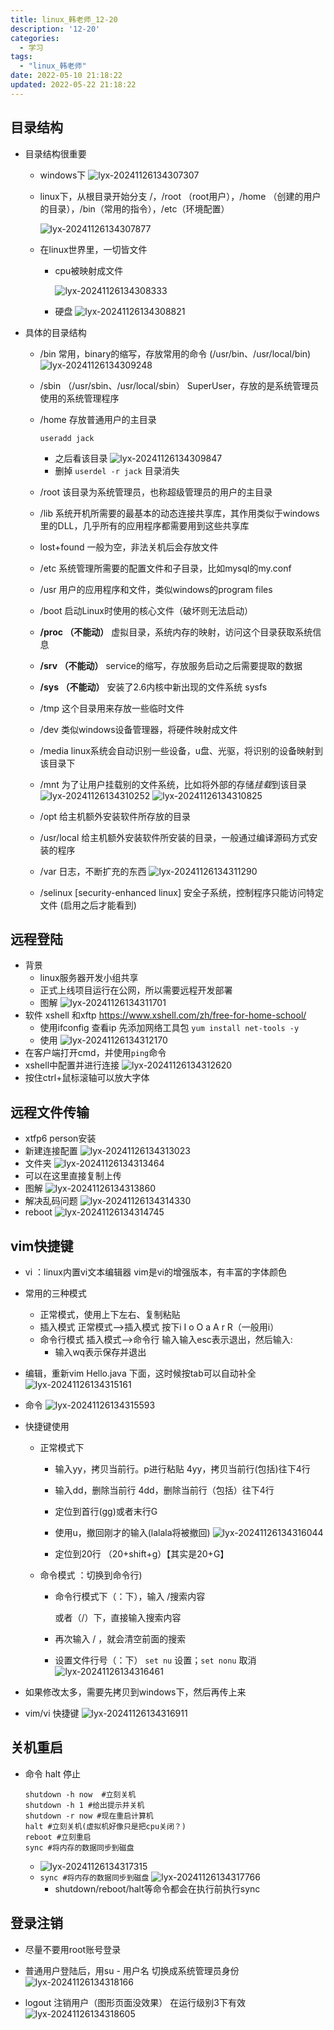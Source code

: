 ```yaml
---
title: linux_韩老师_12-20
description: '12-20'
categories:
  - 学习
tags:
  - "linux_韩老师"
date: 2022-05-10 21:18:22
updated: 2022-05-22 21:18:22
---
```


## 目录结构

- 目录结构很重要

  - windows下
    ![lyx-20241126134307307](attachments/img/lyx-20241126134307307.png)

  - linux下，从根目录开始分支
    /，/root （root用户），/home （创建的用户的目录），/bin（常用的指令），/etc（环境配置）

    ![lyx-20241126134307877](attachments/img/lyx-20241126134307877.png)

  - 在linux世界里，一切皆文件

    - cpu被映射成文件

      ![lyx-20241126134308333](attachments/img/lyx-20241126134308333.png)

    - 硬盘
      ![lyx-20241126134308821](attachments/img/lyx-20241126134308821.png)

- 具体的目录结构

  - /bin 常用，binary的缩写，存放常用的命令
    (/usr/bin、/usr/local/bin)
    ![lyx-20241126134309248](attachments/img/lyx-20241126134309248.png)

  - /sbin （/usr/sbin、/usr/local/sbin）
    SuperUser，存放的是系统管理员使用的系统管理程序

  - /home 存放普通用户的主目录

    ```shell
    useradd jack
    ```

    - 之后看该目录
      ![lyx-20241126134309847](attachments/img/lyx-20241126134309847.png)
    - 删掉 ```userdel -r jack```
      目录消失

  - /root 该目录为系统管理员，也称超级管理员的用户的主目录

  - /lib 系统开机所需要的最基本的动态连接共享库，其作用类似于windows里的DLL，几乎所有的应用程序都需要用到这些共享库

  - lost+found 一般为空，非法关机后会存放文件

  - /etc 系统管理所需要的配置文件和子目录，比如mysql的my.conf

  - /usr 用户的应用程序和文件，类似windows的program files

  - /boot 启动Linux时使用的核心文件（破坏则无法启动）

  - **/proc （不能动）** 虚拟目录，系统内存的映射，访问这个目录获取系统信息

  - **/srv （不能动）** service的缩写，存放服务启动之后需要提取的数据

  - **/sys （不能动）** 安装了2.6内核中新出现的文件系统 sysfs

  - /tmp 这个目录用来存放一些临时文件

  - /dev 类似windows设备管理器，将硬件映射成文件

  - /media linux系统会自动识别一些设备，u盘、光驱，将识别的设备映射到该目录下

  - /mnt 为了让用户挂载别的文件系统，比如将外部的存储*挂载*到该目录
    ![lyx-20241126134310252](attachments/img/lyx-20241126134310252.png)
    ![lyx-20241126134310825](attachments/img/lyx-20241126134310825.png)

  - /opt 给主机额外安装软件所存放的目录

  - /usr/local 给主机额外安装软件所安装的目录，一般通过编译源码方式安装的程序

  - /var 日志，不断扩充的东西
    ![lyx-20241126134311290](attachments/img/lyx-20241126134311290.png)

  - /selinux [security-enhanced linux]
    安全子系统，控制程序只能访问特定文件
    (启用之后才能看到)

## 远程登陆

- 背景
  - linux服务器开发小组共享
  - 正式上线项目运行在公网，所以需要远程开发部署
  - 图解
    ![lyx-20241126134311701](attachments/img/lyx-20241126134311701.png)
- 软件 xshell 和xftp
  https://www.xshell.com/zh/free-for-home-school/
  - 使用ifconfig 查看ip
    先添加网络工具包
    ```yum install net-tools -y```
  - 使用
    ![lyx-20241126134312170](attachments/img/lyx-20241126134312170.png)
- 在客户端打开cmd，并使用```ping```命令
- xshell中配置并进行连接
  ![lyx-20241126134312620](attachments/img/lyx-20241126134312620.png)
- 按住ctrl+鼠标滚轴可以放大字体

## 远程文件传输

- xtfp6 person安装
- 新建连接配置
  ![lyx-20241126134313023](attachments/img/lyx-20241126134313023.png)
- 文件夹
  ![lyx-20241126134313464](attachments/img/lyx-20241126134313464.png)
- 可以在这里直接复制上传
- 图解
  ![lyx-20241126134313860](attachments/img/lyx-20241126134313860.png)
- 解决乱码问题
  ![lyx-20241126134314330](attachments/img/lyx-20241126134314330.png)
- reboot
  ![lyx-20241126134314745](attachments/img/lyx-20241126134314745.png)

## vim快捷键

- vi ：linux内置vi文本编辑器
  vim是vi的增强版本，有丰富的字体颜色

- 常用的三种模式

  - 正常模式，使用上下左右、复制粘贴
  - 插入模式
    正常模式-->插入模式
    按下i I o O a A r R（一般用i）
  - 命令行模式
    插入模式-->命令行 输入输入esc表示退出，然后输入: 
    - 输入wq表示保存并退出

- 编辑，重新vim Hello.java
  下面，这时候按tab可以自动补全
  ![lyx-20241126134315161](attachments/img/lyx-20241126134315161.png)

- 命令
  ![lyx-20241126134315593](attachments/img/lyx-20241126134315593.png)

- 快捷键使用

  - 正常模式下

    - 输入yy，拷贝当前行。p进行粘贴
      4yy，拷贝当前行(包括)往下4行

    - 输入dd，删除当前行
      4dd，删除当前行（包括）往下4行

    - 定位到首行(gg)或者末行G 

    - 使用u，撤回刚才的输入(lalala将被撤回)
      ![lyx-20241126134316044](attachments/img/lyx-20241126134316044.png)

    - 定位到20行 （20+shift+g）【其实是20+G】

      

  - 命令模式  ：切换到命令行)

    - 命令行模式下（：下），输入 /搜索内容

      或者（/）下，直接输入搜索内容

    - 再次输入 / ，就会清空前面的搜索

    - 设置文件行号（：下） ```set nu``` 设置；```set nonu``` 取消
      ![lyx-20241126134316461](attachments/img/lyx-20241126134316461.png)

- 如果修改太多，需要先拷贝到windows下，然后再传上来

- vim/vi 快捷键
  ![lyx-20241126134316911](attachments/img/lyx-20241126134316911.png)

  

## 关机重启

- 命令 halt 停止

  ```shell
  shutdown -h now  #立刻关机
  shutdown -h 1 #给出提示并关机
  shutdown -r now #现在重启计算机
  halt #立刻关机(虚拟机好像只是把cpu关闭？)
  reboot #立刻重启
  sync #将内存的数据同步到磁盘
  ```

  - 
    ![lyx-20241126134317315](attachments/img/lyx-20241126134317315.png)
  - ```sync #将内存的数据同步到磁盘```
    ![lyx-20241126134317766](attachments/img/lyx-20241126134317766.png)
    - shutdown/reboot/halt等命令都会在执行前执行sync

## 登录注销

- 尽量不要用root账号登录

- 普通用户登陆后，用su - 用户名   切换成系统管理员身份
  ![lyx-20241126134318166](attachments/img/lyx-20241126134318166.png)

- logout 注销用户（图形页面没效果）
  在运行级别3下有效
  ![lyx-20241126134318605](attachments/img/lyx-20241126134318605.png)

  

